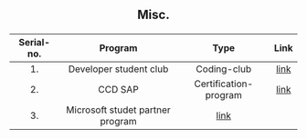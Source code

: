 ## <p align="center">Misc.</p>
|Serial-no.| Program | Type |Link |
|:----:|:----:| :----: |:----: |
|1. |Developer student club|Coding-club |[link](https://developers.google.com/community/dsc)|
|2.| CCD SAP|Certification-program|[link](https://www.codechef.com/certification/data-structures-and-algorithms/about)|
|3.|Microsoft studet partner program|[link](https://studentpartners.microsoft.com/en-us)|
